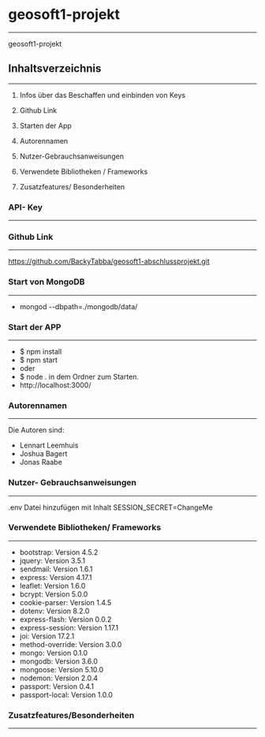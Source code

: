 # geosoft1-projekt
***
geosoft1-projekt

## Inhaltsverzeichnis
***
1. Infos über das Beschaffen und einbinden von Keys

2. Github Link

3. Starten der App

4. Autorennamen

5. Nutzer-Gebrauchsanweisungen

6. Verwendete Bibliotheken / Frameworks

7. Zusatzfeatures/ Besonderheiten

### API- Key
***


### Github Link
***
https://github.com/BackyTabba/geosoft1-abschlussprojekt.git

### Start von MongoDB
***
* mongod --dbpath=./mongodb/data/


### Start der APP
***
* $ npm install
* $ npm start
* oder 
* $ node . in dem Ordner zum Starten.
* http://localhost:3000/ 

### Autorennamen
***
Die Autoren sind: 
* Lennart Leemhuis
* Joshua Bagert
* Jonas Raabe

### Nutzer- Gebrauchsanweisungen
***
.env Datei hinzufügen mit Inhalt SESSION_SECRET=ChangeMe

### Verwendete Bibliotheken/ Frameworks
***
* bootstrap: Version 4.5.2
* jquery: Version 3.5.1
* sendmail: Version 1.6.1
* express: Version 4.17.1
* leaflet: Version 1.6.0
* bcrypt: Version 5.0.0
* cookie-parser: Version 1.4.5
* dotenv: Version 8.2.0
* express-flash: Version 0.0.2
* express-session: Version 1.17.1
* joi: Version 17.2.1
* method-override: Version 3.0.0
* mongo: Version 0.1.0
* mongodb: Version 3.6.0
* mongoose: Version 5.10.0
* nodemon: Version 2.0.4
* passport: Version 0.4.1
* passport-local: Version 1.0.0


### Zusatzfeatures/Besonderheiten
***
